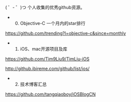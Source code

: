 ( ゜- ゜)つ    个人收集的优秀github资源。

* 0. Objective-C 一个月内的star排行

https://github.com/trending?l=objective-c&since=monthly

* 1. iOS、mac开源项目及库

https://github.com/Tim9Liu9/TimLiu-iOS

http://github.ibireme.com/github/list/ios/

* 2. 技术博客汇总

https://github.com/tangqiaoboy/iOSBlogCN
